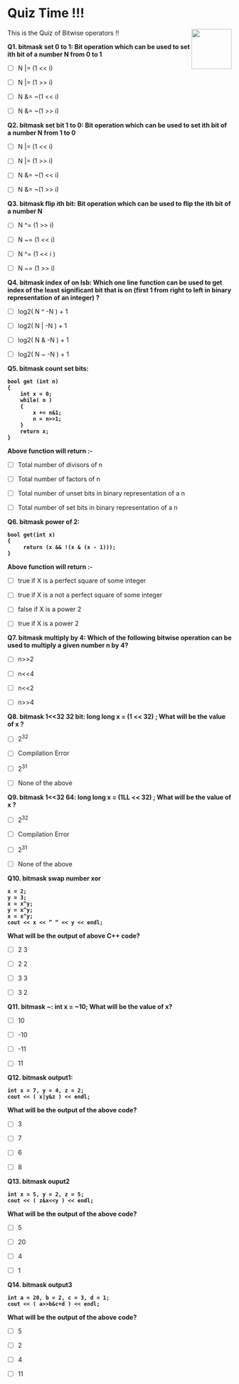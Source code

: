 # Quiz Time !!! 

<img width="90" height="90" align ="right" src="https://img.icons8.com/cute-clipart/256/000000/idea.png">

<p> This is the Quiz of Bitwise operators !! </p>

<b>Q1. bitmask set 0 to 1: Bit operation which can be used to set ith bit of a number N from 0 to 1</b>

- [ ] N |= (1 << i)

- [ ] N |= (1 >> i)

- [ ] N &= ~(1 << i)

- [ ] N &= ~(1 >> i)

<b>Q2. bitmask set bit 1 to 0: Bit operation which can be used to set ith bit of a number N from 1 to 0</b>

- [ ] N |= (1 << i)

- [ ] N |= (1 >> i)

- [ ] N &= ~(1 << i)

- [ ] N &= ~(1 >> i)

<b>Q3. bitmask flip ith bit: Bit operation which can be used to flip the ith bit of a number N</b>

- [ ] N ^= (1 >> i)

- [ ] N ~= (1 << i)

- [ ] N ^= (1 << i )

- [ ] N ~= (1 >> i)


<b>Q4. bitmask index of on lsb: Which one line function can be used to get index of the 
least significant bit that is on (first 1 from right to left in binary representation of an integer) ?</b>

- [ ] log2( N ^ -N ) + 1

- [ ] log2( N | -N ) + 1

- [ ] log2( N & -N ) + 1

- [ ] log2( N ~ -N ) + 1


<b>Q5. bitmask count set bits:
```
bool get (int n)
{
    int x = 0;
    while( n )
    {
        x += n&1;
        n = n>>1;
    }
    return x;
}
```
Above function will return :-</b>

- [ ] Total number of divisors of n

- [ ] Total number of factors of n

- [ ] Total number of unset bits in binary representation of a n

- [ ] Total number of set bits in binary representation of a n

<b>Q6. bitmask power of 2: 
```
bool get(int x)
{
     return (x && !(x & (x - 1)));
}
```
Above function will return :-</b>

- [ ] true if X is a perfect square of some integer

- [ ] true if X is a not a perfect square of some integer

- [ ] false if X is a power 2

- [ ] true if X is a power 2

<b>Q7. bitmask multiply by 4: Which of the following bitwise operation can be used to multiply a given number n by 4?</b>

- [ ] n>>2

- [ ] n<<4

- [ ] n<<2

- [ ] n>>4

<b>Q8. bitmask 1<<32 32 bit: long long x = (1 << 32) ; What will be the value of x ?</b>

- [ ] 2<sup>32</sup>

- [ ] Compilation Error

- [ ] 2<sup>31</sup>

- [ ] None of the above

<b>Q9. bitmask 1<<32 64: long long x = (1LL << 32) ; What will be the value of x ?</b>

- [ ] 2<sup>32</sup>

- [ ] Compilation Error

- [ ] 2<sup>31</sup>

- [ ] None of the above

<b>Q10. bitmask swap number xor
```
x = 2;
y = 3;
x = x^y;
y = x^y;
x = x^y;
cout << x << ” “ << y << endl;
```
What will be the output of above C++ code?</b>

- [ ] 2 3

- [ ] 2 2

- [ ] 3 3

- [ ] 3 2

<b>Q11. bitmask ~: int x = ~10; What will be the value of x?</b>

- [ ] 10
- [ ] -10

- [ ] -11

- [ ] 11

<b>Q12. bitmask output1:
```
int x = 7, y = 4, z = 2;
cout << ( x|y&z ) << endl;
```
What will be the output of the above code?</b>

- [ ] 3

- [ ] 7

- [ ] 6

- [ ] 8

<b>Q13. bitmask ouput2
```
int x = 5, y = 2, z = 5;
cout << ( z&x<<y ) << endl;
```
What will be the output of the above code?</b>

- [ ] 5

- [ ] 20

- [ ] 4

- [ ] 1

<b>Q14. bitmask output3
```
int a = 20, b = 2, c = 3, d = 1;
cout << ( a>>b&c+d ) << endl;
```
What will be the output of the above code?</b>

- [ ] 5

- [ ] 2

- [ ] 4

- [ ] 11


